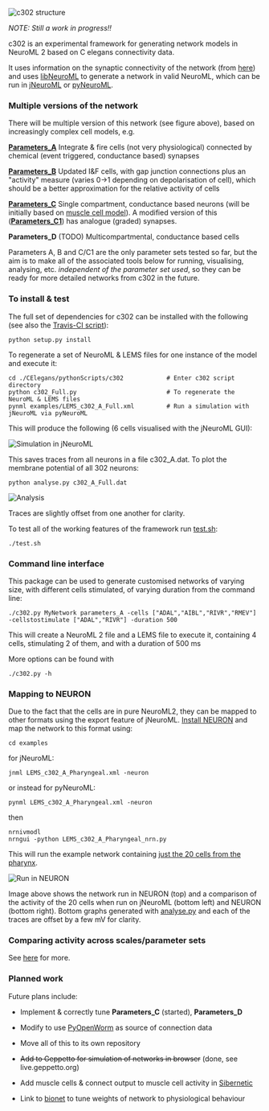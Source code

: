
![c302 structure](https://raw.githubusercontent.com/openworm/CElegansNeuroML/master/CElegans/pythonScripts/c302/images/c302.png)

*NOTE: Still a work in progress!!*

c302 is an experimental framework for generating network models in NeuroML 2 based on C elegans connectivity data.

It uses information on the synaptic connectivity of the network (from
[here](https://github.com/openworm/CElegansNeuroML/blob/master/CElegansNeuronTables.xls)) and uses
[libNeuroML](https://github.com/NeuralEnsemble/libNeuroML) to generate
a network in valid NeuroML, which can be run in [jNeuroML](https://github.com/NeuroML/jNeuroML) or [pyNeuroML](https://github.com/NeuroML/pyNeuroML).


### Multiple versions of the network

There will be multiple version of this network (see figure above), based on increasingly complex cell models, e.g.

**[Parameters_A](https://github.com/openworm/CElegansNeuroML/blob/master/CElegans/pythonScripts/c302/parameters_A.py)** Integrate & fire cells (not very physiological) connected by chemical (event triggered, conductance based) synapses

**[Parameters_B](https://github.com/openworm/CElegansNeuroML/blob/master/CElegans/pythonScripts/c302/parameters_B.py)** Updated I&F cells, with gap junction connections plus an "activity" measure (varies 0->1 depending on depolarisation of cell), which should be a better approximation for the relative activity of cells

**[Parameters_C](https://github.com/openworm/CElegansNeuroML/blob/master/CElegans/pythonScripts/c302/parameters_C.py)** Single compartment, conductance based neurons (will be initially based on [muscle cell model](https://github.com/openworm/muscle_model)). A modified version of this (**[Parameters_C1](https://github.com/openworm/CElegansNeuroML/blob/master/CElegans/pythonScripts/c302/parameters_C1.py)**) has analogue (graded) synapses.

**Parameters_D** (TODO) Multicompartmental, conductance based cells

Parameters A, B and C/C1 are the only parameter sets tested so far, but the aim is to make all of the associated tools below for running, visualising, analysing, etc. *independent of the parameter set used*, so they can be ready for more detailed networks from c302 in the future.

### To install & test

The full set of dependencies for c302 can be installed with the following (see also the [Travis-CI script](https://github.com/openworm/CElegansNeuroML/blob/master/.travis.yml)):

    python setup.py install

To regenerate a set of NeuroML & LEMS files for one instance of the model and execute it:

    cd ./CElegans/pythonScripts/c302            # Enter c302 script directory
    python c302_Full.py                         # To regenerate the NeuroML & LEMS files
    pynml examples/LEMS_c302_A_Full.xml         # Run a simulation with jNeuroML via pyNeuroML

This will produce the following (6 cells visualised with the jNeuroML GUI):

![Simulation in jNeuroML](https://raw.githubusercontent.com/openworm/CElegansNeuroML/master/CElegans/pythonScripts/c302/images/LEMS.png)

This saves traces from all neurons in a file c302_A.dat. To plot the membrane potential of all 302 neurons:

    python analyse.py c302_A_Full.dat

![Analysis](https://raw.githubusercontent.com/openworm/CElegansNeuroML/master/CElegans/pythonScripts/c302/images/analyse.png)


Traces are slightly offset from one another for clarity.

To test all of the working features of the framework run [test.sh](https://raw.githubusercontent.com/openworm/CElegansNeuroML/master/CElegans/pythonScripts/c302/test.sh):

    ./test.sh

### Command line interface

This package can be used to generate customised networks of varying size, with different cells stimulated, of varying duration from the command line:

    ./c302.py MyNetwork parameters_A -cells ["ADAL","AIBL","RIVR","RMEV"] -cellstostimulate ["ADAL","RIVR"] -duration 500

This will create a NeuroML 2 file and a LEMS file to execute it, containing 4 cells, stimulating 2 of them, and with a duration of 500 ms

More options can be found with

    ./c302.py -h

### Mapping to NEURON

Due to the fact that the cells are in pure NeuroML2, they can be mapped to other formats using the export feature of jNeuroML. [Install NEURON](http://www.neuron.yale.edu/neuron/download) and map the network to this format using:

    cd examples
    
for jNeuroML:

    jnml LEMS_c302_A_Pharyngeal.xml -neuron
    
or instead for pyNeuroML:    

    pynml LEMS_c302_A_Pharyngeal.xml -neuron
    
then

    nrnivmodl
    nrngui -python LEMS_c302_A_Pharyngeal_nrn.py

This will run the example network containing [just the 20 cells from the pharynx](https://github.com/openworm/CElegansNeuroML/blob/master/CElegans/pythonScripts/c302/c302_A_Pharyngeal.py).

![Run in NEURON](https://raw.githubusercontent.com/openworm/CElegansNeuroML/master/CElegans/pythonScripts/c302/images/Neuron.png)

Image above shows the network run in NEURON (top) and a comparison of the activity of the 20 cells when run on jNeuroML
(bottom left) and NEURON (bottom right). Bottom graphs generated with [analyse.py](https://github.com/openworm/CElegansNeuroML/blob/master/CElegans/pythonScripts/c302/analyse.py) and each of the traces are offset by a few mV for clarity.

### Comparing activity across scales/parameter sets

See [here](https://github.com/openworm/CElegansNeuroML/blob/master/CElegans/pythonScripts/c302/examples/summary/README.md) for more.

### Planned work

Future plans include:

- Implement & correctly tune **Parameters_C** (started), **Parameters_D**

- Modify to use [PyOpenWorm](https://github.com/openworm/PyOpenWorm) as source of connection data

- Move all of this to its own repository

- ~~Add to Geppetto for simulation of networks in browser~~ (done, see live.geppetto.org)

- Add muscle cells & connect output to muscle cell activity in [Sibernetic](http://openworm.github.io/Smoothed-Particle-Hydrodynamics/)

- Link to [bionet](https://github.com/portegys/bionet) to tune weights of network to physiological behaviour
